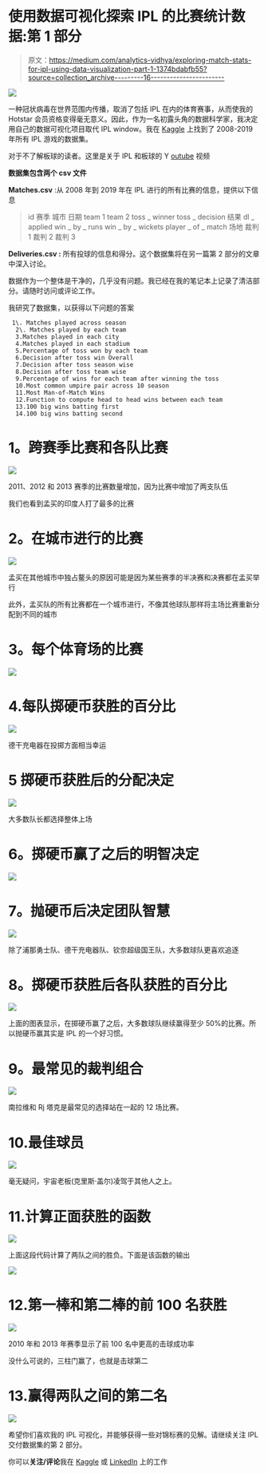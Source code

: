 # 使用数据可视化探索 IPL 的比赛统计数据:第 1 部分

> 原文：<https://medium.com/analytics-vidhya/exploring-match-stats-for-ipl-using-data-visualization-part-1-1374bdabfb55?source=collection_archive---------16----------------------->

![](img/3c48c4589fe5372686ed8915bd96dd08.png)

一种冠状病毒在世界范围内传播，取消了包括 IPL 在内的体育赛事，从而使我的 Hotstar 会员资格变得毫无意义。因此，作为一名初露头角的数据科学家，我决定用自己的数据可视化项目取代 IPL window。我在 [Kaggle](https://www.kaggle.com/nowke9/ipldata) 上找到了 2008-2019 年所有 IPL 游戏的数据集。

对于不了解板球的读者。这里是关于 IPL 和板球的 Y [outube](https://www.youtube.com/watch?v=NZGLHdcw2RM) 视频

**数据集包含两个 csv 文件**

**Matches.csv** :从 2008 年到 2019 年在 IPL 进行的所有比赛的信息，提供以下信息

> id
> 赛季
> 城市
> 日期
> team 1
> team 2
> toss _ winner
> toss _ decision
> 结果
> dl _ applied
> win _ by _ runs
> win _ by _ wickets
> player _ of _ match
> 场地
> 裁判 1
> 裁判 2
> 裁判 3

**Deliveries.csv :** 所有投球的信息和得分。这个数据集将在另一篇第 2 部分的文章中深入讨论。

数据作为一个整体是干净的，几乎没有问题。我已经在我的笔记本上记录了清洁部分。请随时访问或评论工作。

我研究了数据集，以获得以下问题的答案

```
 1\. Matches played across season 
  2\. Matches played by each team
  3.Matches played in each city 
  4.Matches played in each stadium 
  5.Percentage of toss won by each team 
  6.Decision after toss win Overall 
  7.Decision after toss season wise
  8.Decision after toss team wise 
  9.Percentage of wins for each team after winning the toss
  10.Most common umpire pair across 10 season 
  11.Most Man-of-Match Wins
  12.Function to compute head to head wins between each team 
  13.100 big wins batting first 
  14.100 big wins batting second
```

# **1。跨赛季比赛和各队比赛**

![](img/12caac561a66075041ed07c65a8b7443.png)

2011、2012 和 2013 赛季的比赛数量增加，因为比赛中增加了两支队伍

我们也看到孟买的印度人打了最多的比赛

# **2。在城市进行的比赛**

![](img/ec3794ec2f2d5c64936191e81643c999.png)

孟买在其他城市中独占鳌头的原因可能是因为某些赛季的半决赛和决赛都在孟买举行

此外，孟买队的所有比赛都在一个城市进行，不像其他球队那样将主场比赛重新分配到不同的城市

# **3。每个体育场的比赛**

![](img/7322b9932ccc2b76e4984b6e52baaa70.png)

# 4.每队掷硬币获胜的百分比

![](img/6d297048e49817d43dc95c15b6ef98d7.png)

德干充电器在投掷方面相当幸运

# 5 掷硬币获胜后的分配决定

![](img/0a03e3e38a401a0297c77a8722f056e0.png)

大多数队长都选择整体上场

# **6。掷硬币赢了之后的明智决定**

![](img/746ffc12dc20caad348ba05a2d2d91d2.png)

# **7。抛硬币后决定团队智慧**

![](img/bffd31327c4c9b2d67df63ed7299988e.png)

除了浦那勇士队、德干充电器队、钦奈超级国王队，大多数球队更喜欢追逐

# **8。掷硬币获胜后各队获胜的百分比**

![](img/c91b25229587aa491d903c8c0dfd4c3e.png)

上面的图表显示，在掷硬币赢了之后，大多数球队继续赢得至少 50%的比赛。所以抛硬币赢其实是 IPL 的一个好习惯。

# **9。最常见的裁判组合**

![](img/fc2f3058893d62fbc9fea6ba2e60165c.png)

南拉维和 Rj 塔克是最常见的选择站在一起的 12 场比赛。

# 10.最佳球员

![](img/52923a9add06e829a870c14200b926e3.png)

毫无疑问，宇宙老板(克里斯·盖尔)凌驾于其他人之上。

# 11.计算正面获胜的函数

![](img/59b3e5080ffcbbd4f13901ff67460dd3.png)

上面这段代码计算了两队之间的胜负。下面是该函数的输出

![](img/d662cfeb1089e13fa01f17f3533296a8.png)

# 12.第一棒和第二棒的前 100 名获胜

![](img/8611822653f8af526a08357fb43c5e56.png)

2010 年和 2013 年赛季显示了前 100 名中更高的击球成功率

没什么可说的，三柱门赢了，也就是击球第二

# 13.赢得两队之间的第二名

![](img/0a69ba3d8d531da2501bf174f454a1bb.png)

希望你们喜欢我的 IPL 可视化，并能够获得一些对锦标赛的见解。请继续关注 IPL 交付数据集的第 2 部分。

你可以**关注/评论**我在 [Kaggle](https://www.kaggle.com/sumeetsawant/ipl-data-visualization-2008-2019-part-1) 或 [LinkedIn](https://www.linkedin.com/in/sawantsumeet/) 上的工作